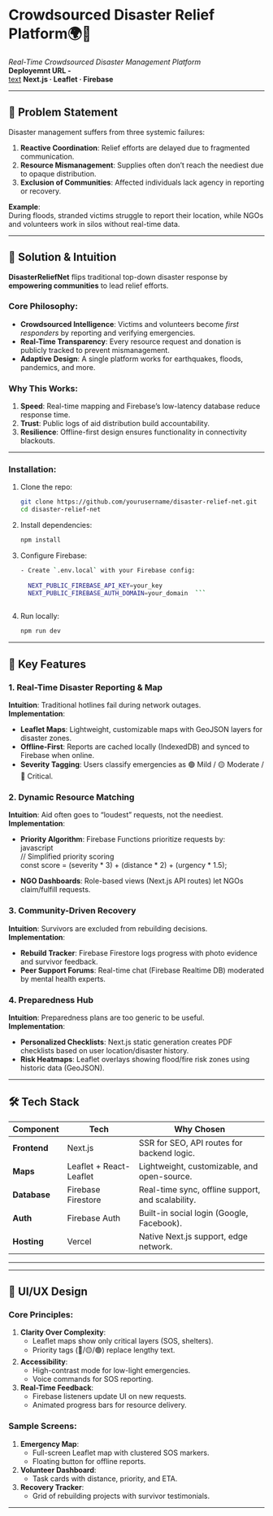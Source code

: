 # Crowdsourced Disaster Relief Platform🌍🚨  
*Real-Time Crowdsourced Disaster Management Platform*  
**Deployemnt URL -**  
[text](https://code-fathers-bluebit-adityakurapatis-projects.vercel.app/)
**Next.js · Leaflet · Firebase**  

---

## 📌 Problem Statement  
Disaster management suffers from three systemic failures:  
1. **Reactive Coordination**: Relief efforts are delayed due to fragmented communication.  
2. **Resource Mismanagement**: Supplies often don’t reach the neediest due to opaque distribution.  
3. **Exclusion of Communities**: Affected individuals lack agency in reporting or recovery.  

**Example**:  
During floods, stranded victims struggle to report their location, while NGOs and volunteers work in silos without real-time data.  

---

## 🚀 Solution & Intuition  
**DisasterReliefNet** flips traditional top-down disaster response by **empowering communities** to lead relief efforts.  

### Core Philosophy:  
- **Crowdsourced Intelligence**: Victims and volunteers become *first responders* by reporting and verifying emergencies.  
- **Real-Time Transparency**: Every resource request and donation is publicly tracked to prevent mismanagement.  
- **Adaptive Design**: A single platform works for earthquakes, floods, pandemics, and more.  

### Why This Works:  
1. **Speed**: Real-time mapping and Firebase’s low-latency database reduce response time.  
2. **Trust**: Public logs of aid distribution build accountability.  
3. **Resilience**: Offline-first design ensures functionality in connectivity blackouts.  

---

### Installation:  
1. Clone the repo:  
   ```bash
   git clone https://github.com/yourusername/disaster-relief-net.git  
   cd disaster-relief-net  
   ```
     
2. Install dependencies:  
   ```bash
   npm install  
     ```
3. Configure Firebase:  
   ```bash
   - Create `.env.local` with your Firebase config:  
       
     NEXT_PUBLIC_FIREBASE_API_KEY=your_key  
     NEXT_PUBLIC_FIREBASE_AUTH_DOMAIN=your_domain  ```
       
4. Run locally:  
   ```bash
   npm run dev  
   ```
     
---

## 🔑 Key Features  
### 1. Real-Time Disaster Reporting & Map  
**Intuition**: Traditional hotlines fail during network outages.  
**Implementation**:  
- **Leaflet Maps**: Lightweight, customizable maps with GeoJSON layers for disaster zones.  
- **Offline-First**: Reports are cached locally (IndexedDB) and synced to Firebase when online.  
- **Severity Tagging**: Users classify emergencies as 🟢 Mild / 🟡 Moderate / 🔴 Critical.  

### 2. Dynamic Resource Matching  
**Intuition**: Aid often goes to “loudest” requests, not the neediest.  
**Implementation**:  
- **Priority Algorithm**: Firebase Functions prioritize requests by:  
  javascript  
  // Simplified priority scoring  
  const score = (severity * 3) + (distance * 2) + (urgency * 1.5);  
    
- **NGO Dashboards**: Role-based views (Next.js API routes) let NGOs claim/fulfill requests.  

### 3. Community-Driven Recovery  
**Intuition**: Survivors are excluded from rebuilding decisions.  
**Implementation**:  
- **Rebuild Tracker**: Firebase Firestore logs progress with photo evidence and survivor feedback.  
- **Peer Support Forums**: Real-time chat (Firebase Realtime DB) moderated by mental health experts.  

### 4. Preparedness Hub  
**Intuition**: Preparedness plans are too generic to be useful.  
**Implementation**:  
- **Personalized Checklists**: Next.js static generation creates PDF checklists based on user location/disaster history.  
- **Risk Heatmaps**: Leaflet overlays showing flood/fire risk zones using historic data (GeoJSON).  

---

## 🛠 Tech Stack  
| **Component**      | **Tech**              | **Why Chosen**                                      |  
|---------------------|-----------------------|----------------------------------------------------|  
| **Frontend**        | Next.js               | SSR for SEO, API routes for backend logic.         |  
| **Maps**            | Leaflet + React-Leaflet | Lightweight, customizable, and open-source.        |  
| **Database**        | Firebase Firestore    | Real-time sync, offline support, and scalability.  |  
| **Auth**            | Firebase Auth         | Built-in social login (Google, Facebook).          |  
| **Hosting**         | Vercel                | Native Next.js support, edge network.              |  

---

---

## 🎨 UI/UX Design  
### Core Principles:  
1. **Clarity Over Complexity**:  
   - Leaflet maps show only critical layers (SOS, shelters).  
   - Priority tags (🔴/🟡/🟢) replace lengthy text.  
2. **Accessibility**:  
   - High-contrast mode for low-light emergencies.  
   - Voice commands for SOS reporting.  
3. **Real-Time Feedback**:  
   - Firebase listeners update UI on new requests.  
   - Animated progress bars for resource delivery.  

### Sample Screens:  
1. **Emergency Map**:  
   - Full-screen Leaflet map with clustered SOS markers.  
   - Floating button for offline reports.  
2. **Volunteer Dashboard**:  
   - Task cards with distance, priority, and ETA.  
3. **Recovery Tracker**:  
   - Grid of rebuilding projects with survivor testimonials.  

---

  
